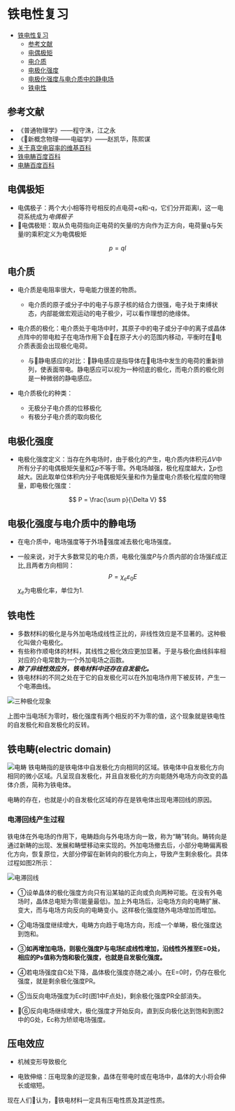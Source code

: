 # 铁电性复习

<!--ts-->

   * [铁电性复习](#铁电性复习)
      * [参考文献](#参考文献)
      * [电偶极矩](#电偶极矩)
      * [电介质](#电介质)
      * [电极化强度](#电极化强度)
      * [电极化强度与电介质中的静电场](#电极化强度与电介质中的静电场)
      * [铁电性](#铁电性)

<!-- Added by: xiejiahao, at:  -->

<!--te-->

## 参考文献

* 《普通物理学》——程守洙，江之永
* 《新概念物理——电磁学》——赵凯华，陈熙谋
* [关于真空电容率的维基百科](https://zh.wikipedia.org/wiki/%E7%9C%9F%E7%A9%BA%E7%94%B5%E5%AE%B9%E7%8E%87)
* [铁电畴百度百科](https://baike.baidu.com/item/%E9%93%81%E7%94%B5%E7%95%B4/9052491)
* [电畴百度百科](https://baike.baidu.com/item/%E7%94%B5%E7%95%B4)

## 电偶极矩

* 电偶极子：两个大小相等符号相反的点电荷+q和-q，它们分开距离l，这一电荷系统成为*电偶极子*
* 电偶极矩：取从负电荷指向正电荷的矢量$l$的方向作为正方向，电荷量q与矢量$l$的乘积定义为电偶极矩

$$
p = ql
$$

## 电介质

* 电介质是电阻率很大，导电能力很差的物质。
  * 电介质的原子或分子中的电子与原子核的结合力很强，电子处于束缚状态，内部能做宏观运动的电子极少，可以看作理想的绝缘体。

* 电介质的极化：电介质处于电场中时，其原子中的电子或分子中的离子或晶体点阵中的带电粒子在电场作用下会在原子大小的范围内移动，平衡时在电介质表面会出现极化电荷。
  * 与静电感应的对比：静电感应是指导体在电场中发生的电荷的重新排列，使表面带电。静电感应可以视为一种彻底的极化，而电介质的极化则是一种微弱的静电感应。

* 电介质极化的种类：
  * 无极分子电介质的位移极化
  * 有极分子电介质的取向极化

## 电极化强度

* 电极化强度定义：当存在外电场时，由于极化的产生，电介质内体积元$\Delta V$中所有分子的电偶极矩矢量和$\sum p$不等于零。外电场越强，极化程度越大，$\sum p$也越大。因此取单位体积内分子电偶极矩矢量和作为量度电介质极化程度的物理量，即电极化强度：

$$
P = \frac{\sum p}{\Delta V}
$$

## 电极化强度与电介质中的静电场

* 在电介质中，电场强度等于外场强度减去极化电场强度。

* 一般来说，对于大多数常见的电介质，电极化强度$P$与介质内部的合场强$E$成正比,且两者方向相同：
  $$
  P=\chi_e\varepsilon_0E
  $$
  $\chi_e$为电极化率，单位为1.

## 铁电性

* 多数材料的极化是与外加电场成线性正比的，非线性效应是不显著的。这种极化叫做介电极化。
* 有些称作顺电体的材料，其线性之极化效应更加显著。于是与极化曲线斜率相对应的介电常数为一个外加电场之函数。
* ***除了非线性效应外，铁电材料中还存在自发极化。***
* 铁电材料的不同之处在于它的自发极化可以在外加电场作用下被反转，产生一个电滞曲线。

![三种极化现象](media/00002.jpg)

上图中当电场E为零时，极化强度有两个相反的不为零的值，这个现象就是铁电性的自发极化和自发极化的反转。

## 铁电畴(electric domain)

![电畴](media/00003.jpg)
铁电畴指的是铁电体中自发极化方向相同的区域。铁电体中自发极化方向相同的微小区域。凡呈现自发极化，并且自发极化的方向能随外电场方向改变的晶体介质，简称为铁电体。

电畴的存在，也就是小的自发极化区域的存在是铁电体出现电滞回线的原因。

### 电滞回线产生过程

铁电体在外电场的作用下，电畴趋向与外电场方向一致，称为“畴”转向。畴转向是通过新畴的出现、发展和畴壁移动来实现的。外加电场撤去后，小部分电畴偏离极化方向，恢复原位，大部分停留在新转向的极化方向上，导致产生剩余极化。具体过程如图2所示：

![电滞回线](media/00004.jpg)

* ①设单晶体的极化强度方向只有沿某轴的正向或负向两种可能。在没有外电场时，晶体总电矩为零(能量最低)。加上外电场后，沿电场方向的电畴扩展、变大，而与电场方向反向的电畴变小。这样极化强度随外电场增加而增加。

* ②电场强度继续增大，电畴方向趋于电场方向，形成一个单畴，极化强度达到饱和。

* ③**如再增加电场，则极化强度P与电场E成线性增加，沿线性外推至E=0处，相应的Ps值称为饱和极化强度，也就是自发极化强度。**

* ④若电场强度自C处下降，晶体极化强度亦随之减小。在E=0时，仍存在极化强度，就是剩余极化强度PR。

* ⑤当反向电场强度为Ec时(图1中F点处)，剩余极化强度PR全部消失。

* ⑥反向电场继续增大，极化强度才开始反向，直到反向极化达到饱和到图2中的G处，Ec称为矫顽电场强度。

## 压电效应

* 机械变形导致极化

* 电致伸缩：压电现象的逆现象，晶体在带电时或在电场中，晶体的大小将会伸长或缩短。

现在人们认为，铁电材料一定具有压电性质及其逆性质。